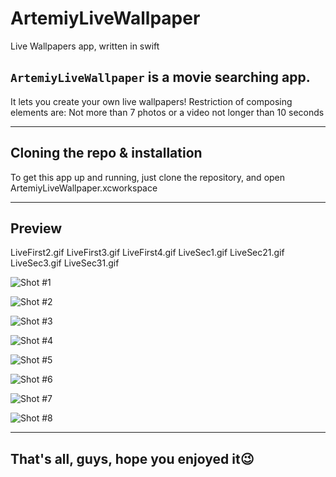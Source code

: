 # ArtemiyLiveWallpaper
Live Wallpapers app, written in swift

## ```ArtemiyLiveWallpaper``` is a movie searching app.
It lets you create your own live wallpapers! Restriction of composing elements are:
Not more than 7 photos or a video not longer than 10 seconds

---

## Cloning the repo & installation

To get this app up and running, just clone the repository, and open ArtemiyLiveWallpaper.xcworkspace

---

## Preview

 
 LiveFirst2.gif
 LiveFirst3.gif
 LiveFirst4.gif
 LiveSec1.gif
 LiveSec21.gif
 LiveSec3.gif
 LiveSec31.gif

![Shot #1](ArtemiyLiveWallpaper/images/LiveFirst1.gif)

![Shot #2](ArtemiyLiveWallpaper/images/LiveFirst2.gif)

![Shot #3](ArtemiyLiveWallpaper/images/LiveFirst3.gif)

![Shot #4](ArtemiyLiveWallpaper/images/LiveFirst4.gif)

![Shot #5](ArtemiyLiveWallpaper/images/LiveSec1.gif)

![Shot #6](ArtemiyLiveWallpaper/images/LiveSec21.gif)

![Shot #7](ArtemiyLiveWallpaper/images/LiveSec3.gif)

![Shot #8](ArtemiyLiveWallpaper/images/LiveSec31.gif)

---

## That's all, guys, hope you enjoyed it😉
